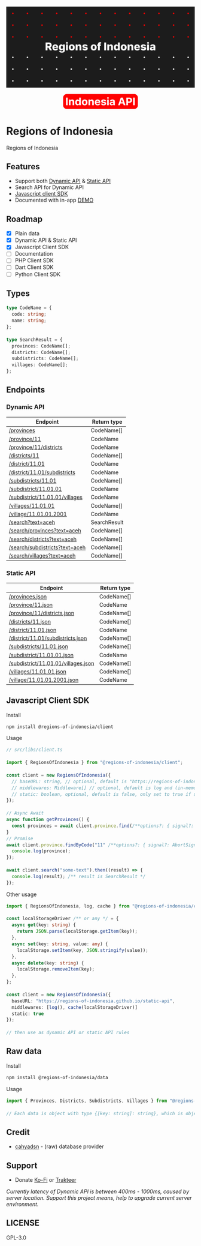 [![](./public/Cover.png)](https://regions-of-indonesia.netlify.app)

<p align="center">
  <a href="https://indonesia-api.netlify.app/regions-of-indonesia"><img src="https://raw.githubusercontent.com/indonesia-api/indonesia-api/main/public/Badge.svg?sanitize=true" /></a>
</p>

# Regions of Indonesia

Regions of Indonesia

## Features

- Support both [Dynamic API](https://github.com/regions-of-indonesia/api) & [Static API](https://github.com/regions-of-indonesia/static-api)
- Search API for Dynamic API
- [Javascript client SDK](https://github.com/regions-of-indonesia/client)
- Documented with in-app [DEMO](https://regions-of-indonesia.netlify.app)

## Roadmap

- [x] Plain data
- [x] Dynamic API & Static API
- [x] Javascript Client SDK
- [ ] Documentation
- [ ] PHP Client SDK
- [ ] Dart Client SDK
- [ ] Python Client SDK

## Types

```typescript
type CodeName = {
  code: string;
  name: string;
};

type SearchResult = {
  provinces: CodeName[];
  districts: CodeName[];
  subdistricts: CodeName[];
  villages: CodeName[];
};
```

## Endpoints

### Dynamic API

| Endpoint                                                                                                         | Return type  |
| ---------------------------------------------------------------------------------------------------------------- | ------------ |
| [/provinces](https://regions-of-indonesia-flamrdevs.koyeb.app/provinces)                                         | CodeName[]   |
| [/province/11](https://regions-of-indonesia-flamrdevs.koyeb.app/province/11)                                     | CodeName     |
| [/province/11/districts](https://regions-of-indonesia-flamrdevs.koyeb.app/province/11/districts)                 | CodeName     |
| [/districts/11](https://regions-of-indonesia-flamrdevs.koyeb.app/districts/11)                                   | CodeName[]   |
| [/district/11.01](https://regions-of-indonesia-flamrdevs.koyeb.app/district/11.01)                               | CodeName     |
| [/district/11.01/subdistricts](https://regions-of-indonesia-flamrdevs.koyeb.app/district/11.01/subdistricts)     | CodeName     |
| [/subdistricts/11.01](https://regions-of-indonesia-flamrdevs.koyeb.app/subdistricts/11.01)                       | CodeName[]   |
| [/subdistrict/11.01.01](https://regions-of-indonesia-flamrdevs.koyeb.app/subdistrict/11.01.01)                   | CodeName     |
| [/subdistrict/11.01.01/villages](https://regions-of-indonesia-flamrdevs.koyeb.app/subdistrict/11.01.01/villages) | CodeName     |
| [/villages/11.01.01](https://regions-of-indonesia-flamrdevs.koyeb.app/villages/11.01.01)                         | CodeName[]   |
| [/village/11.01.01.2001](https://regions-of-indonesia-flamrdevs.koyeb.app/village/11.01.01.2001)                 | CodeName     |
| [/search?text=aceh](https://regions-of-indonesia-flamrdevs.koyeb.app/search?text=aceh)                           | SearchResult |
| [/search/provinces?text=aceh](https://regions-of-indonesia-flamrdevs.koyeb.app/search/provinces?text=aceh)       | CodeName[]   |
| [/search/districts?text=aceh](https://regions-of-indonesia-flamrdevs.koyeb.app/search/districts?text=aceh)       | CodeName[]   |
| [/search/subdistricts?text=aceh](https://regions-of-indonesia-flamrdevs.koyeb.app/search/subdistricts?text=aceh) | CodeName[]   |
| [/search/villages?text=aceh](https://regions-of-indonesia-flamrdevs.koyeb.app/search/villages?text=aceh)         | CodeName[]   |

### Static API

| Endpoint                                                                                                                    | Return type |
| --------------------------------------------------------------------------------------------------------------------------- | ----------- |
| [/provinces.json](https://regions-of-indonesia.github.io/static-api/provinces.json)                                         | CodeName[]  |
| [/province/11.json](https://regions-of-indonesia.github.io/static-api/province/11.json)                                     | CodeName    |
| [/province/11/districts.json](https://regions-of-indonesia.github.io/static-api/province/11/districts.json)                 | CodeName[]  |
| [/districts/11.json](https://regions-of-indonesia.github.io/static-api/districts/11.json)                                   | CodeName[]  |
| [/district/11.01.json](https://regions-of-indonesia.github.io/static-api/district/11.01.json)                               | CodeName    |
| [/district/11.01/subdistricts.json](https://regions-of-indonesia.github.io/static-api/district/11.01/subdistricts.json)     | CodeName[]  |
| [/subdistricts/11.01.json](https://regions-of-indonesia.github.io/static-api/subdistricts/11.01.json)                       | CodeName[]  |
| [/subdistrict/11.01.01.json](https://regions-of-indonesia.github.io/static-api/subdistrict/11.01.01.json)                   | CodeName    |
| [/subdistrict/11.01.01/villages.json](https://regions-of-indonesia.github.io/static-api/subdistrict/11.01.01/villages.json) | CodeName[]  |
| [/villages/11.01.01.json](https://regions-of-indonesia.github.io/static-api/villages/11.01.01.json)                         | CodeName[]  |
| [/village/11.01.01.2001.json](https://regions-of-indonesia.github.io/static-api/village/11.01.01.2001.json)                 | CodeName    |

## Javascript Client SDK

Install

```bash
npm install @regions-of-indonesia/client
```

Usage

```typescript
// src/libs/client.ts

import { RegionsOfIndonesia } from "@regions-of-indonesia/client";

const client = new RegionsOfIndonesia({
  // baseURL: string, // optional, default is "https://regions-of-indonesia-flamrdevs.koyeb.app"
  // middlewares: Middleware[] // optional, default is log and (in-memory) cache
  // static: boolean, optional, default is false, only set to true if use static API
});

// Async Await
async function getProvinces() {
  const provinces = await client.province.find(/**options?: { signal?: AbortSignal }*/);
}
// Promise
await client.province.findByCode("11" /**options?: { signal?: AbortSignal }*/).then((province) => {
  console.log(province);
});

await client.search("some-text").then((result) => {
  console.log(result); /** result is SearchResult */
});
```

Other usage

```typescript
import { RegionsOfIndonesia, log, cache } from "@regions-of-indonesia/client";

const localStorageDriver /** or any */ = {
  async get(key: string) {
    return JSON.parse(localStorage.getItem(key));
  },
  async set(key: string, value: any) {
    localStorage.setItem(key, JSON.stringify(value));
  },
  async delete(key: string) {
    localStorage.removeItem(key);
  },
};

const client = new RegionsOfIndonesia({
  baseURL: "https://regions-of-indonesia.github.io/static-api",
  middlewares: [log(), cache(localStorageDriver)]
  static: true
});

// then use as dynamic API or static API rules
```

## Raw data

Install

```bash
npm install @regions-of-indonesia/data
```

Usage

```typescript
import { Provinces, Districts, Subdistricts, Villages } from "@regions-of-indonesia/data";

// Each data is object with type {[key: string]: string}, which is object key as code, and object value as name
```

## Credit

- [cahyadsn](https://github.com/cahyadsn/wilayah) - (raw) database provider

## Support

- Donate [Ko-Fi](https://ko-fi.com/flamrdevs) or [Trakteer](https://trakteer.id/flamrdevs)

_Currently latency of Dynamic API is between 400ms - 1000ms, caused by server location. Support this project means, help to upgrade current server environment._

## LICENSE

GPL-3.0
